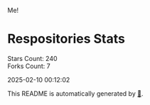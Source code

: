 Me!

# Respositories Stats
Stars Count: 240  
Forks Count: 7

2025-02-10 00:12:02  

This README is automatically generated by [🐰](https://github.com/rnitta/rnitta).

